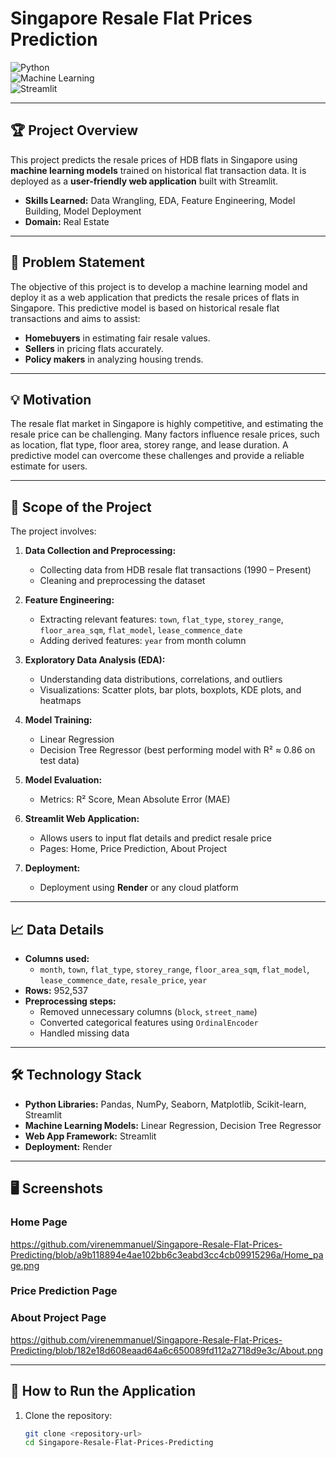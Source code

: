 # Singapore Resale Flat Prices Prediction

![Python](https://img.shields.io/badge/Python-3.9-blue?logo=python)  
![Machine Learning](https://img.shields.io/badge/Machine%20Learning-Regression-orange)  
![Streamlit](https://img.shields.io/badge/Streamlit-App-red?logo=streamlit)  


---

## 🏆 Project Overview

This project predicts the resale prices of HDB flats in Singapore using **machine learning models** trained on historical flat transaction data. It is deployed as a **user-friendly web application** built with Streamlit.

- **Skills Learned:** Data Wrangling, EDA, Feature Engineering, Model Building, Model Deployment  
- **Domain:** Real Estate  

---

## 🎯 Problem Statement

The objective of this project is to develop a machine learning model and deploy it as a web application that predicts the resale prices of flats in Singapore. This predictive model is based on historical resale flat transactions and aims to assist:

- **Homebuyers** in estimating fair resale values.  
- **Sellers** in pricing flats accurately.  
- **Policy makers** in analyzing housing trends.  

---

## 💡 Motivation

The resale flat market in Singapore is highly competitive, and estimating the resale price can be challenging. Many factors influence resale prices, such as location, flat type, floor area, storey range, and lease duration. A predictive model can overcome these challenges and provide a reliable estimate for users.

---

## 🔬 Scope of the Project

The project involves:

1. **Data Collection and Preprocessing:**  
   - Collecting data from HDB resale flat transactions (1990 – Present)  
   - Cleaning and preprocessing the dataset  

2. **Feature Engineering:**  
   - Extracting relevant features: `town`, `flat_type`, `storey_range`, `floor_area_sqm`, `flat_model`, `lease_commence_date`  
   - Adding derived features: `year` from month column  

3. **Exploratory Data Analysis (EDA):**  
   - Understanding data distributions, correlations, and outliers  
   - Visualizations: Scatter plots, bar plots, boxplots, KDE plots, and heatmaps  

4. **Model Training:**  
   - Linear Regression  
   - Decision Tree Regressor (best performing model with R² ≈ 0.86 on test data)  

5. **Model Evaluation:**  
   - Metrics: R² Score, Mean Absolute Error (MAE)  

6. **Streamlit Web Application:**  
   - Allows users to input flat details and predict resale price  
   - Pages: Home, Price Prediction, About Project  

7. **Deployment:**  
   - Deployment using **Render** or any cloud platform  

---

## 📈 Data Details

- **Columns used:**
  - `month`, `town`, `flat_type`, `storey_range`, `floor_area_sqm`, `flat_model`, `lease_commence_date`, `resale_price`, `year`  
- **Rows:** 952,537  
- **Preprocessing steps:**
  - Removed unnecessary columns (`block`, `street_name`)  
  - Converted categorical features using `OrdinalEncoder`  
  - Handled missing data  

---

## 🛠️ Technology Stack

- **Python Libraries:** Pandas, NumPy, Seaborn, Matplotlib, Scikit-learn, Streamlit  
- **Machine Learning Models:** Linear Regression, Decision Tree Regressor  
- **Web App Framework:** Streamlit  
- **Deployment:** Render  

---

## 🖥 Screenshots

### Home Page
https://github.com/virenemmanuel/Singapore-Resale-Flat-Prices-Predicting/blob/a9b118894e4ae102bb6c3eabd3cc4cb09915296a/Home_page.png


### Price Prediction Page


### About Project Page
https://github.com/virenemmanuel/Singapore-Resale-Flat-Prices-Predicting/blob/182e18d608eaad64a6c650089fd112a2718d9e3c/About.png

---

## 🚀 How to Run the Application

1. Clone the repository:
   ```bash
   git clone <repository-url>
   cd Singapore-Resale-Flat-Prices-Predicting

